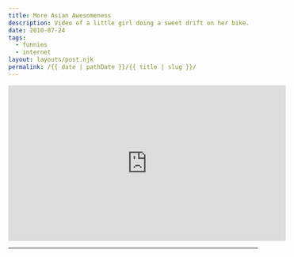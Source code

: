 ```yaml
---
title: More Asian Awesomeness
description: Video of a little girl doing a sweet drift on her bike.
date: 2010-07-24
tags: 
  - funnies
  - internet
layout: layouts/post.njk
permalink: /{{ date | pathDate }}/{{ title | slug }}/
---
```


<iframe class="youtube-video" width="560" height="315" src="https://www.youtube.com/embed/u7YtSbJDm_w" title="YouTube video player" frameborder="0" allow="accelerometer; autoplay; clipboard-write; encrypted-media; gyroscope; picture-in-picture; web-share" allowfullscreen></iframe>

---
